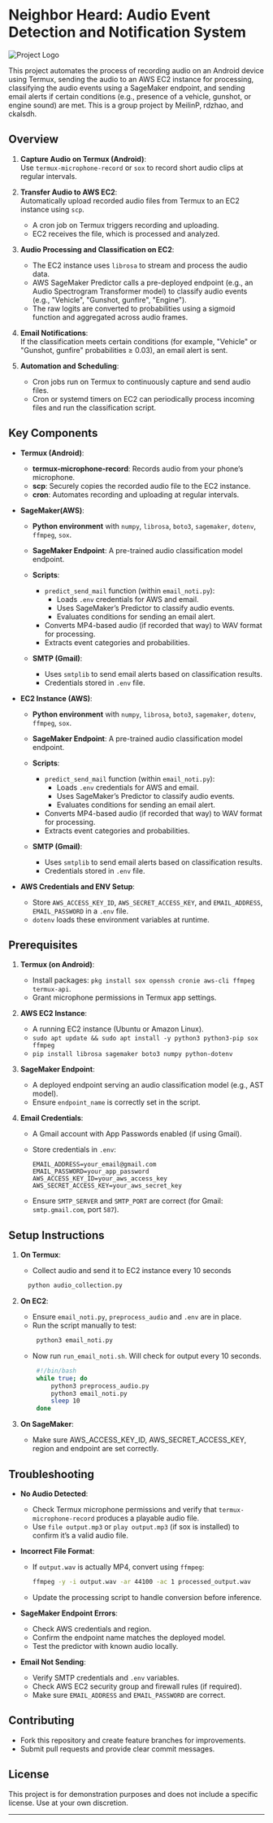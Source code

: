 # Neighbor Heard: Audio Event Detection and Notification System

![Project Logo](logo.jpeg)

This project automates the process of recording audio on an Android device using Termux, sending the audio to an AWS EC2 instance for processing, classifying the audio events using a SageMaker endpoint, and sending email alerts if certain conditions (e.g., presence of a vehicle, gunshot, or engine sound) are met. This is a group project by MeilinP, rdzhao, and ckalsdh.

## Overview

1. **Capture Audio on Termux (Android)**:  
   Use `termux-microphone-record` or `sox` to record short audio clips at regular intervals.

2. **Transfer Audio to AWS EC2**:  
   Automatically upload recorded audio files from Termux to an EC2 instance using `scp`.  
   - A cron job on Termux triggers recording and uploading.
   - EC2 receives the file, which is processed and analyzed.

3. **Audio Processing and Classification on EC2**:  
   - The EC2 instance uses `librosa` to stream and process the audio data.
   - AWS SageMaker Predictor calls a pre-deployed endpoint (e.g., an Audio Spectrogram Transformer model) to classify audio events (e.g., "Vehicle", "Gunshot, gunfire", "Engine").
   - The raw logits are converted to probabilities using a sigmoid function and aggregated across audio frames.

4. **Email Notifications**:  
   If the classification meets certain conditions (for example, "Vehicle" or "Gunshot, gunfire" probabilities ≥ 0.03), an email alert is sent.

5. **Automation and Scheduling**:  
   - Cron jobs run on Termux to continuously capture and send audio files.
   - Cron or systemd timers on EC2 can periodically process incoming files and run the classification script.

## Key Components

- **Termux (Android)**:
  - **termux-microphone-record**: Records audio from your phone’s microphone.
  - **scp**: Securely copies the recorded audio file to the EC2 instance.
  - **cron**: Automates recording and uploading at regular intervals.

- **SageMaker(AWS)**:
  - **Python environment** with `numpy`, `librosa`, `boto3`, `sagemaker`, `dotenv`, `ffmpeg`, `sox`.
  - **SageMaker Endpoint**: A pre-trained audio classification model endpoint.
  - **Scripts**:
    - `predict_send_mail` function (within `email_noti.py`):  
      - Loads `.env` credentials for AWS and email.
      - Uses SageMaker’s Predictor to classify audio events.
      - Evaluates conditions for sending an email alert.
    - Converts MP4-based audio (if recorded that way) to WAV format for processing.
    - Extracts event categories and probabilities.
  
  - **SMTP (Gmail)**:
    - Uses `smtplib` to send email alerts based on classification results.
    - Credentials stored in `.env` file.

- **EC2 Instance (AWS)**:
  - **Python environment** with `numpy`, `librosa`, `boto3`, `sagemaker`, `dotenv`, `ffmpeg`, `sox`.
  - **SageMaker Endpoint**: A pre-trained audio classification model endpoint.
  - **Scripts**:
    - `predict_send_mail` function (within `email_noti.py`):  
      - Loads `.env` credentials for AWS and email.
      - Uses SageMaker’s Predictor to classify audio events.
      - Evaluates conditions for sending an email alert.
    - Converts MP4-based audio (if recorded that way) to WAV format for processing.
    - Extracts event categories and probabilities.
  
  - **SMTP (Gmail)**:
    - Uses `smtplib` to send email alerts based on classification results.
    - Credentials stored in `.env` file.

- **AWS Credentials and ENV Setup**:
  - Store `AWS_ACCESS_KEY_ID`, `AWS_SECRET_ACCESS_KEY`, and `EMAIL_ADDRESS`, `EMAIL_PASSWORD` in a `.env` file.
  - `dotenv` loads these environment variables at runtime.

## Prerequisites

1. **Termux (on Android)**:
   - Install packages: `pkg install sox openssh cronie aws-cli ffmpeg termux-api`.
   - Grant microphone permissions in Termux app settings.
   
2. **AWS EC2 Instance**:
   - A running EC2 instance (Ubuntu or Amazon Linux).
   - `sudo apt update && sudo apt install -y python3 python3-pip sox ffmpeg`
   - `pip install librosa sagemaker boto3 numpy python-dotenv`

3. **SageMaker Endpoint**:
   - A deployed endpoint serving an audio classification model (e.g., AST model).
   - Ensure `endpoint_name` is correctly set in the script.

4. **Email Credentials**:
   - A Gmail account with App Passwords enabled (if using Gmail).
   - Store credentials in `.env`:
     ```
     EMAIL_ADDRESS=your_email@gmail.com
     EMAIL_PASSWORD=your_app_password
     AWS_ACCESS_KEY_ID=your_aws_access_key
     AWS_SECRET_ACCESS_KEY=your_aws_secret_key
     ```
   
   - Ensure `SMTP_SERVER` and `SMTP_PORT` are correct (for Gmail: `smtp.gmail.com`, port `587`).

## Setup Instructions

1. **On Termux**:
   - Collect audio and send it to EC2 instance every 10 seconds
    ```bash
      python audio_collection.py
    ```

2. **On EC2**:
   - Ensure `email_noti.py`, `preprocess_audio` and `.env` are in place.
   - Run the script manually to test:
     ```bash
      python3 email_noti.py
     ```
   - Now run `run_email_noti.sh`. Will check for output every 10 seconds.
     ```bash
      #!/bin/bash
      while true; do
          python3 preprocess_audio.py
          python3 email_noti.py
          sleep 10
      done
     ```

3. **On SageMaker**:
    - Make sure AWS_ACCESS_KEY_ID, AWS_SECRET_ACCESS_KEY, region and endpoint are set correctly.

## Troubleshooting

- **No Audio Detected**:
  - Check Termux microphone permissions and verify that `termux-microphone-record` produces a playable audio file.
  - Use `file output.mp3` or `play output.mp3` (if sox is installed) to confirm it’s a valid audio file.

- **Incorrect File Format**:
  - If `output.wav` is actually MP4, convert using `ffmpeg`:
    ```bash
    ffmpeg -y -i output.wav -ar 44100 -ac 1 processed_output.wav
    ```
  - Update the processing script to handle conversion before inference.

- **SageMaker Endpoint Errors**:
  - Check AWS credentials and region.
  - Confirm the endpoint name matches the deployed model.
  - Test the predictor with known audio locally.

- **Email Not Sending**:
  - Verify SMTP credentials and `.env` variables.
  - Check AWS EC2 security group and firewall rules (if required).
  - Make sure `EMAIL_ADDRESS` and `EMAIL_PASSWORD` are correct.

## Contributing

- Fork this repository and create feature branches for improvements.
- Submit pull requests and provide clear commit messages.

## License

This project is for demonstration purposes and does not include a specific license. Use at your own discretion.

---
